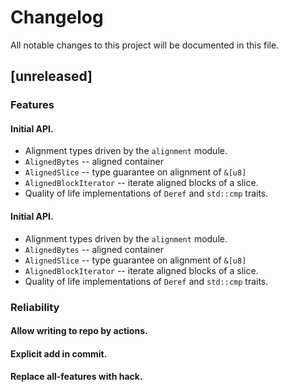 # Changelog

All notable changes to this project will be documented in this file.

## [unreleased]

### Features

#### Initial API.
-  Alignment types driven by the `alignment` module.
-  `AlignedBytes` -- aligned container
-  `AlignedSlice` -- type guarantee on alignment of `&[u8]`
-  `AlignedBlockIterator` -- iterate aligned blocks of a slice.
-  Quality of life implementations of `Deref` and `std::cmp` traits.

#### Initial API.
-  Alignment types driven by the `alignment` module.
-  `AlignedBytes` -- aligned container
-  `AlignedSlice` -- type guarantee on alignment of `&[u8]`
-  `AlignedBlockIterator` -- iterate aligned blocks of a slice.
-  Quality of life implementations of `Deref` and `std::cmp` traits.


### Reliability

#### Allow writing to repo by actions.

#### Explicit add in commit.

#### Replace all-features with hack.


<!-- generated by git-cliff -->
